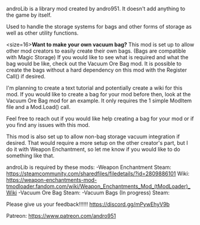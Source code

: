 ﻿androLib is a library mod created by andro951.  It doesn't add anything to the game by itself.

Used to handle the storage systems for bags and other forms of storage as well as other utility functions.

<size=16>**Want to make your own vacuum bag?**</size>
This mod is set up to allow other mod creators to easily create their own bags.  (Bags are compatible with Magic Storage)
If you would like to see what is required and what the bag would be like, check out the Vacuum Ore Bag mod.
It is possible to create the bags without a hard dependency on this mod with the Register Call() if desired.

I'm planning to create a text tutorial and potentially create a wiki for this mod.
If you would like to create a bag for your mod before then, look at the Vacuum Ore Bag mod for an example.  It only requires the 1 simple ModItem file and a Mod.Load() call.

Feel free to reach out if you would like help creating a bag for your mod or if you find any issues with this mod.

This mod is also set up to allow non-bag storage vacuum integration if desired.  That would require a more setup on the other creator's part, 
but I do it with Weapon Enchantment, so let me know if you would like to do something like that.

androLib is required by these mods:
	-Weapon Enchantment
		Steam: https://steamcommunity.com/sharedfiles/filedetails/?id=2809886101
		Wiki: https://weapon-enchantments-mod-tmodloader.fandom.com/wiki/Weapon_Enchantments_Mod_(tModLoader)_Wiki
	-Vacuum Ore Bag
		Steam: 
	-Vacuum Bags (In progress)
		Steam:

Please give us your feedback!!!!!!
https://discord.gg/mPywEhyV9b

Patreon:
https://www.patreon.com/andro951